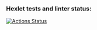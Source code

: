 ### Hexlet tests and linter status:
[![Actions Status](https://github.com/yoyomorro/qa-engineer-project-84/workflows/hexlet-check/badge.svg)](https://github.com/yoyomorro/qa-engineer-project-84/actions)